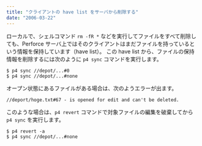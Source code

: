 ```yaml
---
title: "クライアントの have list をサーバから削除する"
date: "2006-03-22"
---
```


ローカルで、シェルコマンド `rm -fR *` などを実行してファイルをすべて削除しても、Perforce サーバ上ではそのクライアントはまだファイルを持っているという情報を保持しています（have list）。
この have list から、ファイルの保持情報を削除するには次のように `p4 sync` コマンドを実行します。

```
$ p4 sync //depot/...#0
$ p4 sync //depot/...#none
```

オープン状態にあるファイルがある場合は、次のようエラーが出ます。

```
//deport/hoge.txt#67 - is opened for edit and can't be deleted.
```

このような場合は、`p4 revert` コマンドで対象ファイルの編集を破棄してから `p4 sync` を実行します。

```
$ p4 revert -a
$ p4 sync //depot/...#none
```

